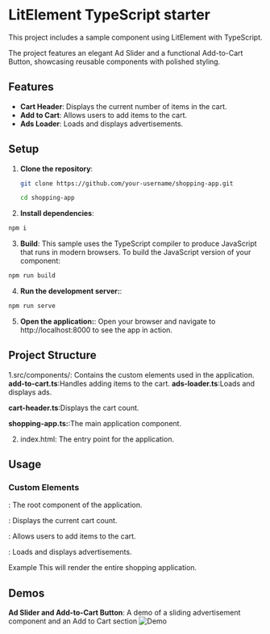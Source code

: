 # LitElement TypeScript starter

This project includes a sample component using LitElement with TypeScript.

The project features an elegant Ad Slider and a functional Add-to-Cart Button, showcasing reusable components with polished styling.

## Features
- **Cart Header**: Displays the current number of items in the cart.
- **Add to Cart**: Allows users to add items to the cart.
- **Ads Loader**: Loads and displays advertisements.

## Setup


1. **Clone the repository**:
   ```bash
   git clone https://github.com/your-username/shopping-app.git

   cd shopping-app

2. **Install dependencies**:

```bash
npm i
```
3. **Build**:
This sample uses the TypeScript compiler to produce JavaScript that runs in modern browsers.
To build the JavaScript version of your component:

```bash
npm run build
```
4. **Run the development server:**:

```bash
npm run serve
```
5. **Open the application:**:
Open your browser and navigate to http://localhost:8000 to see the app in action.

## Project Structure

1.src/components/: Contains the custom elements used in the application.
 **add-to-cart.ts**:Handles adding items to the cart.
 **ads-loader.ts**:Loads and displays ads.

  **cart-header.ts**:Displays the cart count.

  **shopping-app.ts:**:The main application component.

 2. index.html: The entry point for the application.

## Usage
### Custom Elements
<shopping-app>: The root component of the application.

<cart-header>: Displays the current cart count.

<add-to-cart>: Allows users to add items to the cart.

<ads-loader>: Loads and displays advertisements.

Example
<shopping-app></shopping-app>
This will render the entire shopping application.

## Demos

 **Ad Slider and Add-to-Cart Button**: A demo of a sliding advertisement component and an Add to Cart section
![Demo](./addtocartlitdemo.gif)